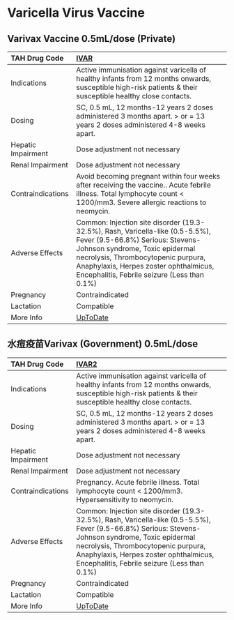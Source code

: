 # Varicella Virus Vaccine

## Varivax Vaccine 0.5mL/dose (Private)

| TAH Drug Code      | [IVAR](https://www.tahsda.org.tw/drugs/hissearch.php?drug_code=IVAR)                                                                                                                                                                                                              |
|:-------------------|:----------------------------------------------------------------------------------------------------------------------------------------------------------------------------------------------------------------------------------------------------------------------------------|
| Indications        | Active immunisation against varicella of healthy infants from 12 months onwards, susceptible high-risk patients & their susceptible healthy close contacts.                                                                                                                       |
| Dosing             | SC, 0.5 mL, 12 months-12 years 2 doses administered 3 months apart. > or = 13 years 2 doses administered 4-8 weeks apart.                                                                                                                                                         |
| Hepatic Impairment | Dose adjustment not necessary                                                                                                                                                                                                                                                     |
| Renal Impairment   | Dose adjustment not necessary                                                                                                                                                                                                                                                     |
| Contraindications  | Avoid becoming pregnant within four weeks after receiving the vaccine.. Acute febrile illness. Total lymphocyte count < 1200/mm3. Severe allergic reactions to neomycin.                                                                                                          |
| Adverse Effects    | Common: Injection site disorder (19.3-32.5%), Rash, Varicella-like (0.5-5.5%), Fever (9.5-66.8%) Serious: Stevens-Johnson syndrome, Toxic epidermal necrolysis, Thrombocytopenic purpura, Anaphylaxis, Herpes zoster ophthalmicus, Encephalitis, Febrile seizure (Less than 0.1%) |
| Pregnancy          | Contraindicated                                                                                                                                                                                                                                                                   |
| Lactation          | Compatible                                                                                                                                                                                                                                                                        |
| More Info          | [UpToDate](https://www.uptodate.com/contents/varicella-virus-vaccine-drug-information)                                                                                                                                                                                            |

## 水痘疫苗Varivax (Government) 0.5mL/dose

| TAH Drug Code      | [IVAR2](https://www.tahsda.org.tw/drugs/hissearch.php?drug_code=IVAR2)                                                                                                                                                                                                            |
|:-------------------|:----------------------------------------------------------------------------------------------------------------------------------------------------------------------------------------------------------------------------------------------------------------------------------|
| Indications        | Active immunisation against varicella of healthy infants from 12 months onwards, susceptible high-risk patients & their susceptible healthy close contacts.                                                                                                                       |
| Dosing             | SC, 0.5 mL, 12 months-12 years 2 doses administered 3 months apart. > or = 13 years 2 doses administered 4-8 weeks apart.                                                                                                                                                         |
| Hepatic Impairment | Dose adjustment not necessary                                                                                                                                                                                                                                                     |
| Renal Impairment   | Dose adjustment not necessary                                                                                                                                                                                                                                                     |
| Contraindications  | Pregnancy. Acute febrile illness. Total lymphocyte count < 1200/mm3. Hypersensitivity to neomycin.                                                                                                                                                                                |
| Adverse Effects    | Common: Injection site disorder (19.3-32.5%), Rash, Varicella-like (0.5-5.5%), Fever (9.5-66.8%) Serious: Stevens-Johnson syndrome, Toxic epidermal necrolysis, Thrombocytopenic purpura, Anaphylaxis, Herpes zoster ophthalmicus, Encephalitis, Febrile seizure (Less than 0.1%) |
| Pregnancy          | Contraindicated                                                                                                                                                                                                                                                                   |
| Lactation          | Compatible                                                                                                                                                                                                                                                                        |
| More Info          | [UpToDate](https://www.uptodate.com/contents/varicella-virus-vaccine-drug-information)                                                                                                                                                                                            |

